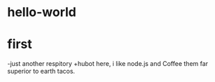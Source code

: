 # hello-world
first
==============
-just another respitory
+hubot here, i like node.js and Coffee them far superior to earth tacos.

